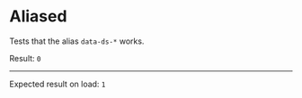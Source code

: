 # Aliased

Tests that the alias `data-ds-*` works.

<div data-ds-signals-result="0" data-ds-on-load="$result = 1">
  Result:
  <code id="result" data-text="$result">0</code>
  <hr />
  Expected result on load: <code>1</code>
</div>